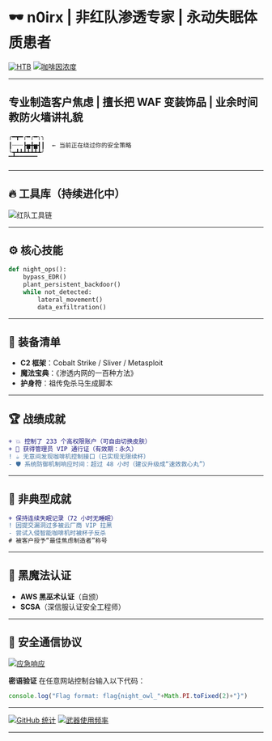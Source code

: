 # 🕶️ n0irx | 非红队渗透专家 | 永动失眠体质患者

[![HTB](https://img.shields.io/badge/HackTheBox-HackTheBox-red?logo=Hack%20The%20Box)](https://app.hackthebox.com/profile/1983709)
[![咖啡因浓度](https://img.shields.io/badge/Caffeine%20Concentration-足以入侵卫星系统-critical)](https://www.youtube.com/watch?v=dQw4w9WgXcQ)

---

## 专业制造客户焦虑 | 擅长把 WAF 变装饰品 | 业余时间教防火墙讲礼貌

```
╭━┳━╭━╭━╮╮
┃┈┈┈┣▅╋▅┫┃  ← 当前正在绕过你的安全策略
╰┳┻┻┻┻┻┻┻╯
▔▔▔▔▔▔▔▔
```

---

## 🔥 工具库（持续进化中）

![红队工具链](https://skillicons.dev/icons?i=py,bash,powershell,aws,azure,docker,raspberrypi,linux\&theme=dark\&perline=8)

---

## ⚙️ 核心技能

```python
def night_ops():
    bypass_EDR()
    plant_persistent_backdoor()
    while not_detected:
        lateral_movement()
        data_exfiltration()
```

---

## 🧰 装备清单

* **C2 框架**：Cobalt Strike / Sliver / Metasploit
* **魔法宝典**：《渗透内网的一百种方法》
* **护身符**：祖传免杀马生成脚本

---

## 🏆 战绩成就

```diff
+ 💥 控制了 233 个高权限账户（可自由切换皮肤）
+ 🎩 获得管理员 VIP 通行证（有效期：永久）
! ☕ 无意间发现咖啡机控制接口（已实现无限续杯）
- 🛡️ 系统防御机制响应时间：超过 48 小时（建议升级成“速效救心丸”）
```

---

## 🏅 非典型成就

```diff
+ 保持连续失眠记录（72 小时无睡眠）
! 因提交漏洞过多被云厂商 VIP 拉黑
- 尝试入侵智能咖啡机时被杯子反杀
# 被客户授予“最佳焦虑制造者”称号
```

---

## 📜 黑魔法认证

* **AWS 黑巫术认证**（自颁）
* **SCSA**（深信服认证安全工程师）

---

## 📡 安全通信协议

[![应急响应](https://img.shields.io/badge/7x24-小时响应-点击召唤-red?style=for-the-badge)](https://t.me/Insomnie7)

**密语验证**
在任意网站控制台输入以下代码：

```js
console.log("Flag format: flag{night_owl_"+Math.PI.toFixed(2)+"}")
```

---

[![GitHub 统计](https://github-readme-stats.vercel.app/api?username=9Insomnie\&show_icons=true\&theme=merko\&count_private=true\&include_all_commits=true)](https://github.com/9Insomnie)
[![武器使用频率](https://github-readme-stats.vercel.app/api/top-langs/?username=9Insomnie\&layout=compact\&theme=vision-friendly-dark\&hide=html,css)](https://github.com/9Insomnie)

---
